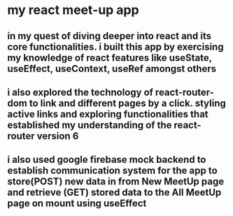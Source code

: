 # my react meet-up app

## in my quest of diving deeper into react and its core functionalities. i built this app by exercising my knowledge  of react features like useState, useEffect, useContext, useRef amongst others
## i also explored the technology of react-router-dom to link and different pages by a click. styling active links and exploring functionalities that established my understanding of the react-router version 6

## i also used google firebase mock backend to establish communication system for the app to store(POST) new data in from New MeetUp page and retrieve (GET) stored data to the All MeetUp page on mount using useEffect
